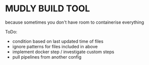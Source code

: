 # MUDLY BUILD TOOL

because sometimes you don't have room to containerise everything

ToDo:
 - condition based on last updated time of files
 - ignore patterns for files included in above
 - implement docker step / investigate custom steps
 - pull pipelines from another config